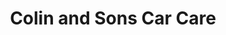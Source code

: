 ---
title: "Colin and Sons Car Care"
url: /musquodoboit-harbour/colin-and-sons-car-care/
shop: Autowerkstatt
---